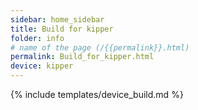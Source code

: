 ```yaml
---
sidebar: home_sidebar
title: Build for kipper
folder: info
# name of the page (/{{permalink}}.html)
permalink: Build_for_kipper.html
device: kipper
---
```

{% include templates/device_build.md %}
